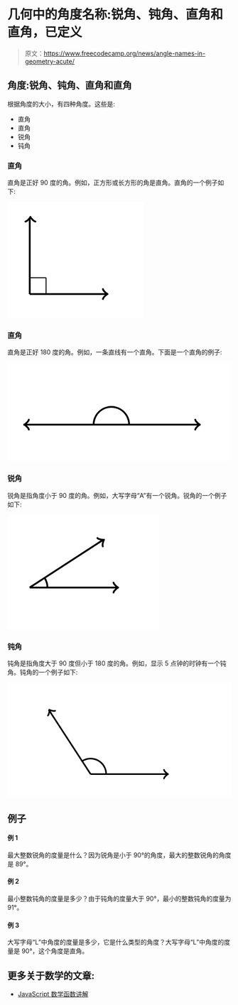 # 几何中的角度名称:锐角、钝角、直角和直角，已定义

> 原文：<https://www.freecodecamp.org/news/angle-names-in-geometry-acute/>

## **角度:锐角、钝角、直角和直角**

根据角度的大小，有四种角度。这些是:

*   直角
*   直角
*   锐角
*   钝角

### **直角**

直角是正好 90 度的角。例如，正方形或长方形的角是直角。直角的一个例子如下:

![example of a right angle](img/e31049d101fe6c643d50b0424c57b67e.png)

### **直角**

直角是正好 180 度的角。例如，一条直线有一个直角。下面是一个直角的例子:

![example of a straight angle](img/8e9ef8409cd422f5258316be5c19bf8a.png)

### **锐角**

锐角是指角度小于 90 度的角。例如，大写字母“A”有一个锐角。锐角的一个例子如下:

![screen shot 2017-10-24 at 10 22 45](img/1b3c9fb55b5325a03243c4ede2c4d4f7.png)

### **钝角**

钝角是指角度大于 90 度但小于 180 度的角。例如，显示 5 点钟的时钟有一个钝角。钝角的一个例子如下:

![example of an obtuse angle](img/c60760a4c27b398e40ede2b95b020085.png)

## 例子

#### **例 1**

最大整数锐角的度量是什么？因为锐角是小于 90°的角度，最大的整数锐角的角度是 89°。

#### **例 2**

最小整数钝角的度量是多少？由于钝角的度量大于 90°，最小的整数钝角的度量为 91°。

#### **例 3**

大写字母“L”中角度的度量是多少，它是什么类型的角度？大写字母“L”中角度的度量是 90°，这个角度是直角。

## 更多关于数学的文章:

*   [JavaScript 数学函数讲解](https://www.freecodecamp.org/news/math-in-javascript/)